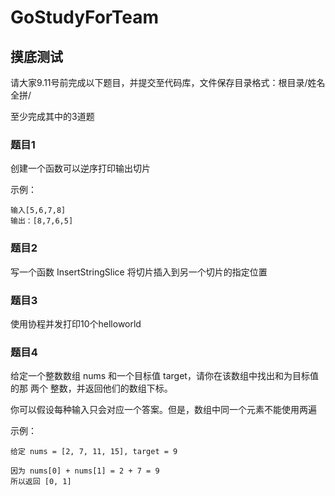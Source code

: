 # GoStudyForTeam

## 摸底测试
请大家9.11号前完成以下题目，并提交至代码库，文件保存目录格式：根目录/姓名全拼/

至少完成其中的3道题

### 题目1 
创建一个函数可以逆序打印输出切片

示例：
```
输入[5,6,7,8]
输出：[8,7,6,5]
```
### 题目2
写一个函数 InsertStringSlice 将切片插入到另一个切片的指定位置

### 题目3
使用协程并发打印10个helloworld


### 题目4
给定一个整数数组 nums 和一个目标值 target，请你在该数组中找出和为目标值的那 两个 整数，并返回他们的数组下标。

你可以假设每种输入只会对应一个答案。但是，数组中同一个元素不能使用两遍

示例：
```
给定 nums = [2, 7, 11, 15], target = 9

因为 nums[0] + nums[1] = 2 + 7 = 9
所以返回 [0, 1]
```
